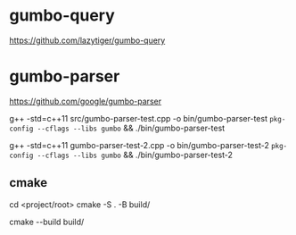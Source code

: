 # gumbo-query

https://github.com/lazytiger/gumbo-query

# gumbo-parser

https://github.com/google/gumbo-parser

g++ -std=c++11 src/gumbo-parser-test.cpp -o bin/gumbo-parser-test `pkg-config --cflags --libs gumbo` && ./bin/gumbo-parser-test

g++ -std=c++11 gumbo-parser-test-2.cpp -o bin/gumbo-parser-test-2 `pkg-config --cflags --libs gumbo` && ./bin/gumbo-parser-test-2

## cmake

cd <project/root>
cmake -S . -B build/

cmake --build build/

